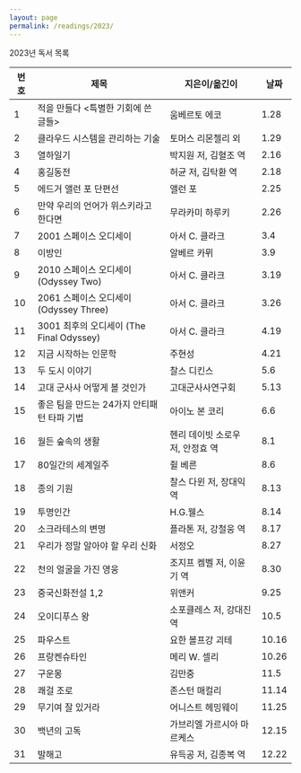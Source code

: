 ```yaml
---
layout: page
permalink: /readings/2023/
---
```


2023년 독서 목록

번호 | 제목 | 지은이/옮긴이 | 날짜
-----|------|---------------|------
1 | 적을 만들다 \<특별한 기회에 쓴 글들> | 움베르토 에코 | 1.28
2 | 클라우드 시스템을 관리하는 기술 | 토머스 리몬첼리 외 | 1.29
3 | 열하일기 | 박지원 저, 김혈조 역 | 2.16
4 | 홍길동전 | 허균 저, 김탁환 역 | 2.18
5 | 에드거 앨런 포 단편선 | 앨런 포 | 2.25
6 | 만약 우리의 언어가 위스키라고 한다면 | 무라카미 하루키 | 2.26
7 | 2001 스페이스 오디세이 | 아서 C. 클라크 | 3.4
8 | 이방인 | 알베르 카뮈 | 3.9
9 | 2010 스페이스 오디세이 (Odyssey Two) | 아서 C. 클라크 | 3.19
10 | 2061 스페이스 오디세이 (Odyssey Three) | 아서 C. 클라크 | 3.26
11 | 3001 최후의 오디세이 (The Final Odyssey) | 아서 C. 클라크 | 4.19
12 | 지금 시작하는 인문학 | 주현성 | 4.21
13 | 두 도시 이야기 | 찰스 디킨스 | 5.6
14 | 고대 군사사 어떻게 볼 것인가 | 고대군사사연구회 | 5.13
15 | 좋은 팀을 만드는 24가지 안티패턴 타파 기법 | 아이노 본 코리 | 6.6
16 | 월든 숲속의 생활 | 헨리 데이빗 소로우 저, 안정효 역 | 8.1
17 | 80일간의 세계일주 | 쥘 베른 | 8.6
18 | 종의 기원 | 찰스 다윈 저, 장대익 역 | 8.13
19 | 투명인간 | H.G.웰스 | 8.14
20 | 소크라테스의 변명 | 플라톤 저, 강철웅 역 | 8.17
21 | 우리가 정말 알아야 할 우리 신화 | 서정오 | 8.27
22 | 천의 얼굴을 가진 영웅 | 조지프 켐벨 저, 이윤기 역 | 8.30
23 | 중국신화전설 1,2 | 위앤커 | 9.25
24 | 오이디푸스 왕 | 소포클레스 저, 강대진 역 | 10.5
25 | 파우스트 | 요한 볼프강 괴테 | 10.16
26 | 프랑켄슈타인 | 메리 W. 셀리 | 10.26
27 | 구운몽 | 김만중 | 11.5
28 | 쾌걸 조로 | 존스턴 매컬리 | 11.14
29 | 무기여 잘 있거라 | 어니스트 헤밍웨이 | 11.25
30 | 백년의 고독 | 가브리엘 가르시아 마르케스 | 12.15
31 | 발해고 | 유득공 저, 김종복 역 | 12.22
